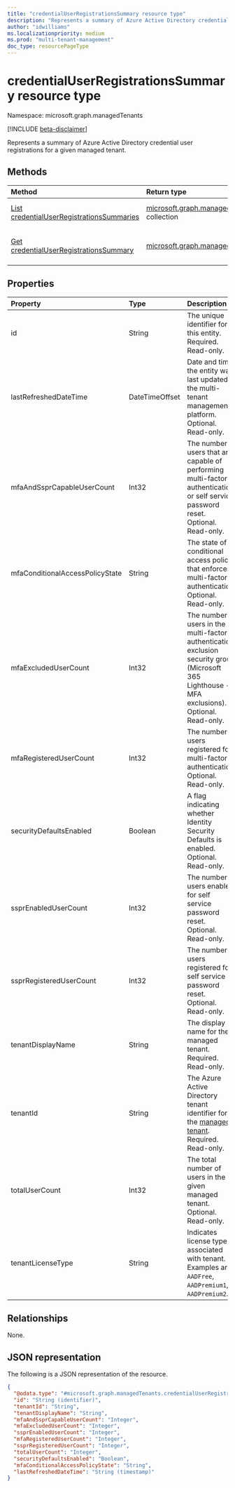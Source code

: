 ```yaml
---
title: "credentialUserRegistrationsSummary resource type"
description: "Represents a summary of Azure Active Directory credential user registrations for a given managed tenant."
author: "idwilliams"
ms.localizationpriority: medium
ms.prod: "multi-tenant-management"
doc_type: resourcePageType
---
```


# credentialUserRegistrationsSummary resource type

Namespace: microsoft.graph.managedTenants

[!INCLUDE [beta-disclaimer](../../includes/beta-disclaimer.md)]

Represents a summary of Azure Active Directory credential user registrations for a given managed tenant.

## Methods
|Method|Return type|Description|
|:---|:---|:---|
|[List credentialUserRegistrationsSummaries](../api/managedtenants-managedtenant-list-credentialuserregistrationssummaries.md)|[microsoft.graph.managedTenants.credentialUserRegistrationsSummary](../resources/managedtenants-credentialuserregistrationssummary.md) collection|Get a list of the [credentialUserRegistrationsSummary](../resources/managedtenants-credentialuserregistrationssummary.md) objects and their properties.|
|[Get credentialUserRegistrationsSummary](../api/managedtenants-credentialuserregistrationssummary-get.md)|[microsoft.graph.managedTenants.credentialUserRegistrationsSummary](../resources/managedtenants-credentialuserregistrationssummary.md)|Read the properties and relationships of a [credentialUserRegistrationsSummary](../resources/managedtenants-credentialuserregistrationssummary.md) object.|

## Properties
|Property|Type|Description|
|:---|:---|:---|
|id|String|The unique identifier for this entity. Required. Read-only.|
|lastRefreshedDateTime|DateTimeOffset|Date and time the entity was last updated in the multi-tenant management platform. Optional. Read-only.|
|mfaAndSsprCapableUserCount|Int32|The number of users that are capable of performing multi-factor authentication or self service password reset. Optional. Read-only.|
|mfaConditionalAccessPolicyState|String|The state of a conditional access policy that enforces multi-factor authentication. Optional. Read-only.|
|mfaExcludedUserCount|Int32|The number of users in the multi-factor authentication exclusion security group (Microsoft 365 Lighthouse - MFA exclusions). Optional. Read-only.|
|mfaRegisteredUserCount|Int32|The number of users registered for multi-factor authentication. Optional. Read-only.|
|securityDefaultsEnabled|Boolean|A flag indicating whether Identity Security Defaults is enabled. Optional. Read-only.|
|ssprEnabledUserCount|Int32|The number of users enabled for self service password reset. Optional. Read-only.|
|ssprRegisteredUserCount|Int32|The number of users registered for self service password reset. Optional. Read-only.|
|tenantDisplayName|String|The display name for the managed tenant. Required. Read-only.|
|tenantId|String|The Azure Active Directory tenant identifier for the [managed tenant](../resources/managedtenants-tenant.md). Required. Read-only.|
|totalUserCount|Int32|The total number of users in the given managed tenant. Optional. Read-only.|
|tenantLicenseType|String|Indicates license type associated with tenant. Examples are: `AADFree`, `AADPremium1`, `AADPremium2`.|


## Relationships
None.

## JSON representation
The following is a JSON representation of the resource.
<!-- {
  "blockType": "resource",
  "keyProperty": "id",
  "@odata.type": "microsoft.graph.managedTenants.credentialUserRegistrationsSummary",
  "baseType": "microsoft.graph.entity",
  "openType": true
}
-->
``` json
{
  "@odata.type": "#microsoft.graph.managedTenants.credentialUserRegistrationsSummary",
  "id": "String (identifier)",
  "tenantId": "String",
  "tenantDisplayName": "String",
  "mfaAndSsprCapableUserCount": "Integer",
  "mfaExcludedUserCount": "Integer",
  "ssprEnabledUserCount": "Integer",
  "mfaRegisteredUserCount": "Integer",
  "ssprRegisteredUserCount": "Integer",
  "totalUserCount": "Integer",
  "securityDefaultsEnabled": "Boolean",
  "mfaConditionalAccessPolicyState": "String",
  "lastRefreshedDateTime": "String (timestamp)"
}
```
